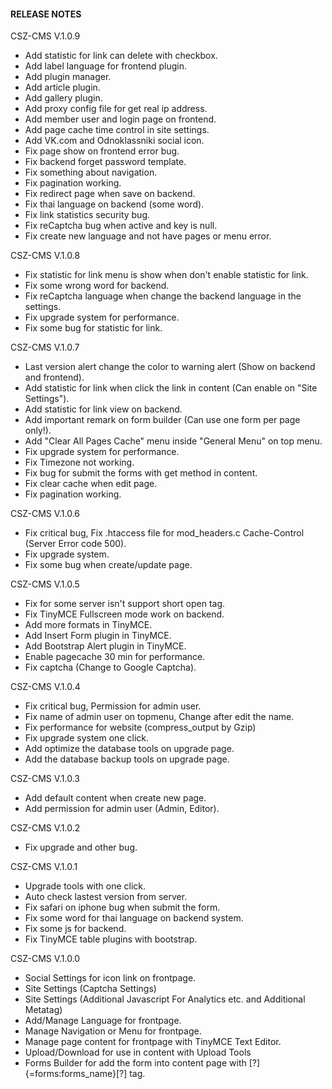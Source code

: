 #### RELEASE NOTES

CSZ-CMS V.1.0.9
- Add statistic for link can delete with checkbox.
- Add label language for frontend plugin.
- Add plugin manager.
- Add article plugin.
- Add gallery plugin.
- Add proxy config file for get real ip address.
- Add member user and login page on frontend.
- Add page cache time control in site settings.
- Add VK.com and Odnoklassniki social icon.
- Fix page show on frontend error bug.
- Fix backend forget password template.
- Fix something about navigation.
- Fix pagination working.
- Fix redirect page when save on backend.
- Fix thai language on backend (some word).
- Fix link statistics security bug.
- Fix reCaptcha bug when active and key is null.
- Fix create new language and not have pages or menu error.

CSZ-CMS V.1.0.8
- Fix statistic for link menu is show when don't enable statistic for link.
- Fix some wrong word for backend.
- Fix reCaptcha language when change the backend language in the settings.
- Fix upgrade system for performance.
- Fix some bug for statistic for link.

CSZ-CMS V.1.0.7
- Last version alert change the color to warning alert (Show on backend and frontend).
- Add statistic for link when click the link in content (Can enable on "Site Settings").
- Add statistic for link view on backend.
- Add important remark on form builder (Can use one form per page only!).
- Add "Clear All Pages Cache" menu inside "General Menu" on top menu.
- Fix upgrade system for performance.
- Fix Timezone not working.
- Fix bug for submit the forms with get method in content.
- Fix clear cache when edit page.
- Fix pagination working.

CSZ-CMS V.1.0.6
- Fix critical bug, Fix .htaccess file for mod_headers.c Cache-Control (Server Error code 500).
- Fix upgrade system.
- Fix some bug when create/update page.

CSZ-CMS V.1.0.5
- Fix for some server isn't support short open tag.
- Fix TinyMCE Fullscreen mode work on backend.
- Add more formats in TinyMCE.
- Add Insert Form plugin in TinyMCE.
- Add Bootstrap Alert plugin in TinyMCE.
- Enable pagecache 30 min for performance.
- Fix captcha (Change to Google Captcha).

CSZ-CMS V.1.0.4
- Fix critical bug, Permission for admin user.
- Fix name of admin user on topmenu, Change after edit the name.
- Fix performance for website (compress_output by Gzip)
- Fix upgrade system one click.
- Add optimize the database tools on upgrade page.
- Add the database backup tools on upgrade page.

CSZ-CMS V.1.0.3
- Add default content when create new page.
- Add permission for admin user (Admin, Editor).

CSZ-CMS V.1.0.2
- Fix upgrade and other bug.

CSZ-CMS V.1.0.1
- Upgrade tools with one click.
- Auto check lastest version from server.
- Fix safari on iphone bug when submit the form.
- Fix some word for thai language on backend system.
- Fix some js for backend.
- Fix TinyMCE table plugins with bootstrap.

CSZ-CMS V.1.0.0
- Social Settings for icon link on frontpage.
- Site Settings (Captcha Settings)
- Site Settings (Additional Javascript For Analytics etc. and Additional Metatag)
- Add/Manage Language for frontpage.
- Manage Navigation or Menu for frontpage.
- Manage page content for frontpage with TinyMCE Text Editor.
- Upload/Download for use in content with Upload Tools
- Forms Builder for add the form into content page with [?]{=forms:forms_name}[?] tag.